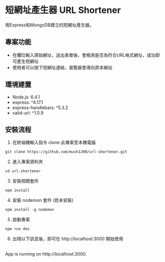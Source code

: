 # 短網址產生器 URL Shortener
用Express和MongoDB建立的短網址產生器。

## 專案功能
* 在欄位輸入原始網址，送出表單後，會檢測是否為符合URL格式網址，成功即可產生短網址
* 使用者可以按下短網址連結，瀏覽器會導向原本網站

## 環境建置
* Node.js: 6.4.1
* express: ^4.17.1
* express-handlebars: ^5.3.2
* valid-url: ^1.0.9

## 安裝流程
1. 在終端機輸入指令 clone 此專案至本機電腦
```
git clone https://github.com/mush1200/url-shortener.git
 ```
2. 進入專案資料夾
```
cd url-shortener
```
3. 安裝相關套件
```
npm install
```
4. 安裝 nodemon 套件 (若未安裝)
```
npm install -g nodemon
```
5. 啟動專案
```
npm run dev
```
6. 出現以下訊息後，即可在 http://localhost:3000 開始使用
<br>
App is running on http://localhost:3000.